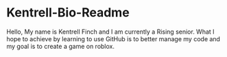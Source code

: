 # Kentrell-Bio-Readme

Hello, My name is Kentrell Finch and I am currently a Rising senior. What I hope to achieve by learning to use GitHub is to better manage my code and my goal is to create a game on roblox.
